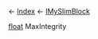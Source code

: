 ← [Index](Api-Index) ← [IMySlimBlock](VRage.Game.ModAPI.Ingame.IMySlimBlock)

[float](System.Single) MaxIntegrity